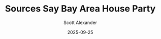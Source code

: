 ---
layout: podcast
title: "Sources Say Bay Area House Party"
author: Scott Alexander
description: https://www.astralcodexten.com/p/sources-say-bay-area-house-party
date: 2025-09-25
length: 4893716
duration: 1223
guid: sources-say-bay-area-house-party
---